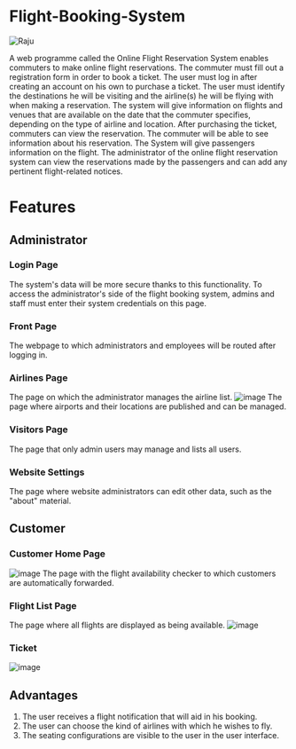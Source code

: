 # Flight-Booking-System

![Raju](https://user-images.githubusercontent.com/92686380/217009553-049cfc75-53ff-424c-9c9d-55bc35851a91.png)

A web programme called the Online Flight Reservation System enables commuters to make online flight reservations. The commuter must fill out a registration form in order to book a ticket. The user must log in after creating an account on his own to purchase a ticket. The user must identify the destinations he will be visiting and the airline(s) he will be flying with when making a reservation. The system will give information on flights and venues that are available on the date that the commuter specifies, depending on the type of airline and location. After purchasing the ticket, commuters can view the reservation. The commuter will be able to see information about his reservation. The System will give passengers information on the flight.
The administrator of the online flight reservation system can view the reservations made by the passengers and can add any pertinent flight-related notices.

# Features

## Administrator

### Login Page

The system's data will be more secure thanks to this functionality. To access the administrator's side of the flight booking system, admins and staff must enter their system credentials on this page.

### Front Page

The webpage to which administrators and employees will be routed after logging in.

### Airlines Page

The page on which the administrator manages the airline list.
![image](https://user-images.githubusercontent.com/92686380/217012100-9400024f-9ed2-4230-a7d6-86addff12d28.png)
The page where airports and their locations are published and can be managed.

### Visitors Page

The page that only admin users may manage and lists all users.

### Website Settings

The page where website administrators can edit other data, such as the "about" material.

## Customer

### Customer Home Page
![image](https://user-images.githubusercontent.com/92686380/217011433-7cd076c0-47cb-42e7-8af6-80cb78494511.png)
The page with the flight availability checker to which customers are automatically forwarded.

### Flight List Page

The page where all flights are displayed as being available.
![image](https://user-images.githubusercontent.com/92686380/217012263-54b3a342-4a13-43dc-96eb-1e41604261ad.png)

### Ticket

![image](https://user-images.githubusercontent.com/92686380/217011908-a3e2150f-cd12-4996-a266-61398ffd27ff.png)

## Advantages

1. The user receives a flight notification that will aid in his booking.
2. The user can choose the kind of airlines with which he wishes to fly.
3. The seating configurations are visible to the user in the user interface.
